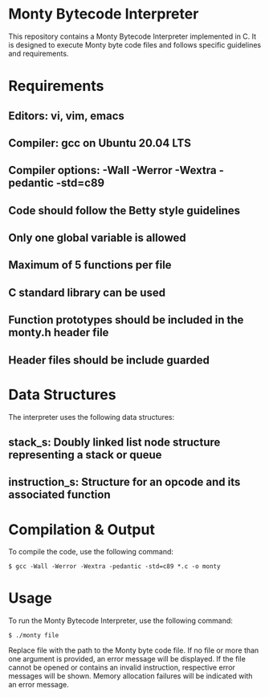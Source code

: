 # Monty Bytecode Interpreter

This repository contains a Monty Bytecode Interpreter implemented in C. It is designed to execute Monty byte code files and follows specific guidelines and requirements.

# Requirements

## Editors: vi, vim, emacs
## Compiler: gcc on Ubuntu 20.04 LTS
## Compiler options: -Wall -Werror -Wextra -pedantic -std=c89
## Code should follow the Betty style guidelines
## Only one global variable is allowed
## Maximum of 5 functions per file
## C standard library can be used
## Function prototypes should be included in the monty.h header file
## Header files should be include guarded

# Data Structures

The interpreter uses the following data structures:

## stack_s: Doubly linked list node structure representing a stack or queue
## instruction_s: Structure for an opcode and its associated function

# Compilation & Output

To compile the code, use the following command:
```shell
$ gcc -Wall -Werror -Wextra -pedantic -std=c89 *.c -o monty
```
# Usage

To run the Monty Bytecode Interpreter, use the following command:
```shell
$ ./monty file
```
Replace file with the path to the Monty byte code file. If no file or more than one argument is provided, an error message will be displayed. If the file cannot be opened or contains an invalid instruction, respective error messages will be shown. Memory allocation failures will be indicated with an error message.
